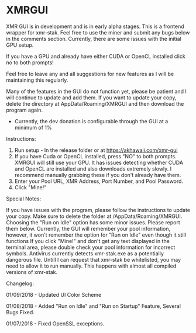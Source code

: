 # XMRGUI

XMR GUI is in development and is in early alpha stages. This is a frontend wrapper for xmr-stak. Feel free to use the miner and submit any bugs below in the comments section. Currently, there are some issues with the initial GPU setup. 

If you have a GPU and already have either CUDA or OpenCL installed click no to both prompts! 

Feel free to leave any and all suggestions for new features as I will be maintaining this regularly. 

Many of the features in the GUI do not function yet, please be patient and I will continue to update and add them.
If you want to update your copy, delete the directory at AppData/Roaming/XMRGUI and then download the program again.

* Currently, the dev donation is configurable through the GUI at a minimum of 1%

Instructions:

1. Run setup - In the release folder or at https://akhawaii.com/xmr-gui
2. If you have Cuda or OpenCL installed, press "NO" to both prompts. XMRGUI will still use your GPU. It has issues detecting whether CUDA and OpenCL are installed and also downloads extremely slowly. I recommend manually grabbing these if you don't already have them.
3. Enter your Pool URL, XMR Address, Port Number, and Pool Password. 
4. Click "Mine!"


Special Notes:

If you have issues with the program, please follow the instructions to update your copy. Make sure to delete the folder at /AppData/Roaming/XMRGUI.
Choosing the "Run on Idle" option has some minor issues. Please report them below. Currently, the GUI will remember your pool information, however, it won't remember the option for "Run on Idle" even though it still functions
If you click "Mine!" and don't get any text displayed in the terminal area, please double check your pool information for incorrect symbols.
Antivirus currently detects xmr-stak.exe as a potentially dangerous file. Untill I can request that xmr-stak be whitelisted, you may need to allow it to run manually. This happens with almost all compiled versions of xmr-stak.


Changelog:

01/09/2018 - Updated UI Color Scheme

01/08/2018 - Added "Run on Idle" and "Run on Startup" Feature, Several Bugs Fixed. 

01/07/2018 - Fixed OpenSSL exceptions.

